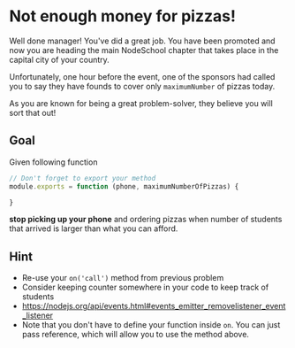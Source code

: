 # Not enough money for pizzas!

Well done manager! You've did a great job. You have been promoted and now you are heading the main NodeSchool
chapter that takes place in the capital city of your country.

Unfortunately, one hour before the event, one of the sponsors had called you to say they have founds to cover
only `maximumNumber` of pizzas today.

As you are known for being a great problem-solver, they believe you will sort that out!

## Goal

Given following function

```js
// Don't forget to export your method
module.exports = function (phone, maximumNumberOfPizzas) {

}
```

**stop picking up your phone** and ordering pizzas when number of students that arrived is larger than what you can afford.

## Hint
- Re-use your `on('call')` method from previous problem
- Consider keeping counter somewhere in your code to keep track of students
- https://nodejs.org/api/events.html#events_emitter_removelistener_event_listener
- Note that you don't have to define your function inside `on`. You can just pass reference, which will allow you to use the method above.
